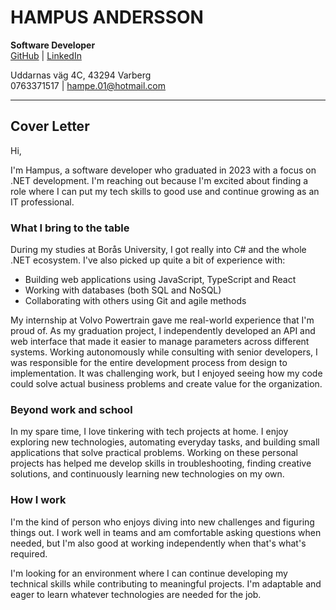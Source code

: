 # HAMPUS ANDERSSON

**Software Developer**  
[GitHub](https://github.com/HampusAndersson01) | [LinkedIn](https://www.linkedin.com/in/hampusandersson01)

Uddarnas väg 4C, 43294 Varberg  
0763371517 | hampe.01@hotmail.com

---

## Cover Letter

Hi,

I'm Hampus, a software developer who graduated in 2023 with a focus on .NET development. I'm reaching out because I'm excited about finding a role where I can put my tech skills to good use and continue growing as an IT professional.

### What I bring to the table

During my studies at Borås University, I got really into C# and the whole .NET ecosystem. I've also picked up quite a bit of experience with:

- Building web applications using JavaScript, TypeScript and React
- Working with databases (both SQL and NoSQL)
- Collaborating with others using Git and agile methods

My internship at Volvo Powertrain gave me real-world experience that I'm proud of. As my graduation project, I independently developed an API and web interface that made it easier to manage parameters across different systems. Working autonomously while consulting with senior developers, I was responsible for the entire development process from design to implementation. It was challenging work, but I enjoyed seeing how my code could solve actual business problems and create value for the organization.

### Beyond work and school

In my spare time, I love tinkering with tech projects at home. I enjoy exploring new technologies, automating everyday tasks, and building small applications that solve practical problems. Working on these personal projects has helped me develop skills in troubleshooting, finding creative solutions, and continuously learning new technologies on my own.

### How I work

I'm the kind of person who enjoys diving into new challenges and figuring things out. I work well in teams and am comfortable asking questions when needed, but I'm also good at working independently when that's what's required.

I'm looking for an environment where I can continue developing my technical skills while contributing to meaningful projects. I'm adaptable and eager to learn whatever technologies are needed for the job.
